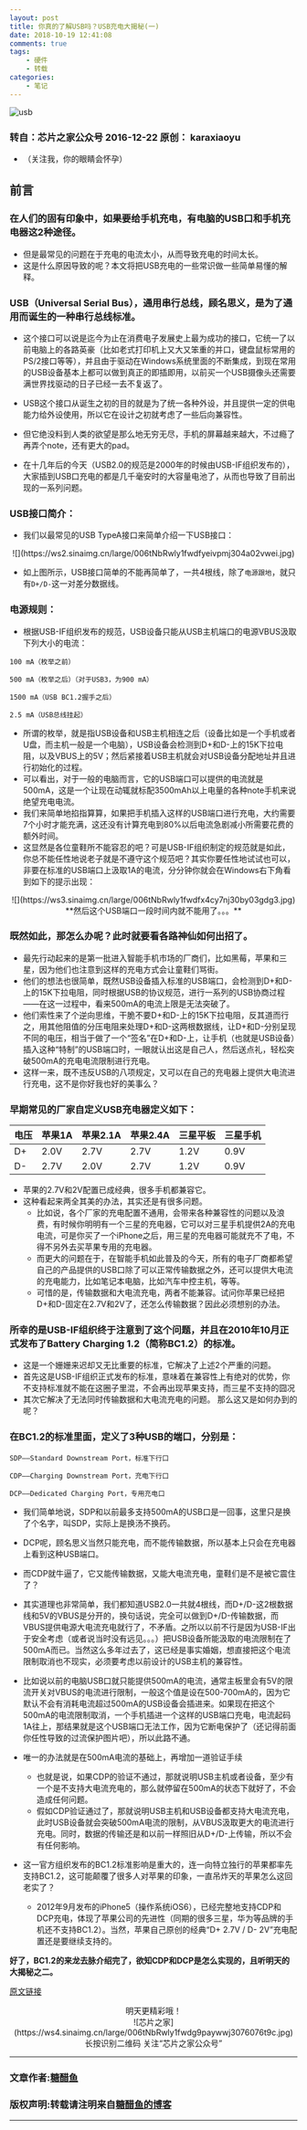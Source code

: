 ```yaml
---
layout: post
title: 你真的了解USB吗？USB充电大揭秘(一)
date: 2018-10-19 12:41:08
comments: true
tags:
    - 硬件
    - 转载
categories:
    - 笔记
---
```


![usb](https://ws3.sinaimg.cn/large/006tNbRwly1fwdft5gx50j30m80ciwfc.jpg)

### 转自：芯片之家公众号  2016-12-22 原创： karaxiaoyu
* （关注我，你的眼睛会怀孕）

<!-- more -->

## 前言

### 在人们的固有印象中，如果要给手机充电，有电脑的USB口和手机充电器这2种途径。
* 但是最常见的问题在于充电的电流太小，从而导致充电的时间太长。
* 这是什么原因导致的呢？本文将把USB充电的一些常识做一些简单易懂的解释。

### USB（Universal Serial Bus），通用串行总线，顾名思义，是为了通用而诞生的一种串行总线标准。
* 这个接口可以说是迄今为止在消费电子发展史上最为成功的接口，它统一了以前电脑上的各路英豪（比如老式打印机上又大又笨重的并口，键盘鼠标常用的PS/2接口等等），并且由于驱动在Windows系统里面的不断集成，到现在常用的USB设备基本上都可以做到真正的即插即用，以前买一个USB摄像头还需要满世界找驱动的日子已经一去不复返了。

* USB这个接口从诞生之初的目的就是为了统一各种外设，并且提供一定的供电能力给外设使用，所以它在设计之初就考虑了一些后向兼容性。
* 但它绝没料到人类的欲望是那么地无穷无尽，手机的屏幕越来越大，不过瘾了再弄个note，还有更大的pad。
* 在十几年后的今天（USB2.0的规范是2000年的时候由USB-IF组织发布的），大家插到USB口充电的都是几千毫安时的大容量电池了，从而也导致了目前出现的一系列问题。

### USB接口简介：
* 我们以最常见的USB TypeA接口来简单介绍一下USB接口：

<center> ![](https://ws2.sinaimg.cn/large/006tNbRwly1fwdfyeivpmj304a02vwei.jpg) </center>

* 如上图所示，USB接口简单的不能再简单了，一共4根线，除了`电源跟地`，就只有`D+/D-`这一对差分数据线。

### 电源规则：
* 根据USB-IF组织发布的规范，USB设备只能从USB主机端口的电源VBUS汲取下列大小的电流：

```
100 mA（枚举之前）

500 mA（枚举之后）（对于USB3，为900 mA）

1500 mA（USB BC1.2握手之后）

2.5 mA（USB总线挂起）
```

* 所谓的枚举，就是指USB设备和USB主机相连之后（设备比如是一个手机或者U盘，而主机一般是一个电脑），USB设备会检测到D+和D-上的15K下拉电阻，以及VBUS上的5V；然后紧接着USB主机就会对USB设备分配地址并且进行初始化的过程。
* 可以看出，对于一般的电脑而言，它的USB端口可以提供的电流就是500mA，这是一个让现在动辄就标配3500mAh以上电量的各种note手机来说绝望充电电流。
* 我们来简单地掐指算算，如果把手机插入这样的USB端口进行充电，大约需要7个小时才能充满，这还没有计算充电到80%以后电流急剧减小所需要花费的额外时间。
* 这显然是各位童鞋所不能容忍的吧？可是USB-IF组织制定的规范就是如此，你总不能任性地说老子就是不遵守这个规范吧？其实你要任性地试试也可以，非要在标准的USB端口上汲取1A的电流，分分钟你就会在Windows右下角看到如下的提示出现：

<center> 
![](https://ws3.sinaimg.cn/large/006tNbRwly1fwdfx4cy7nj30by03gdg3.jpg) 
</center>

<center> **然后这个USB端口一段时间内就不能用了。。。** </center>

### 既然如此，那怎么办呢？此时就要看各路神仙如何出招了。

* 最先行动起来的是第一批进入智能手机市场的厂商们，比如黑莓，苹果和三星，因为他们也注意到这样的充电方式会让童鞋们骂街。
* 他们的想法也很简单，既然USB设备插入标准的USB端口，会检测到D+和D-上的15K下拉电阻，同时根据USB的协议规范，进行一系列的USB协商过程——在这一过程中，看来500mA的电流上限是无法突破了。
* 他们索性来了个逆向思维，干脆不要D+和D-上的15K下拉电阻，反其道而行之，用其他阻值的分压电阻来处理D+和D-这两根数据线，让D+和D-分别呈现不同的电压，相当于做了一个“签名”在D+和D-上，让手机（也就是USB设备）插入这种“特制”的USB端口时，一眼就认出这是自己人，然后送点礼，轻松突破500mA的充电电流限制进行充电。
* 这样一来，既不违反USB的八项规定，又可以在自己的充电器上提供大电流进行充电，这不是你好我也好的美事么？

### 早期常见的厂家自定义USB充电器定义如下：

| 电压 | 苹果1A | 苹果2.1A | 苹果2.4A | 三星平板 | 三星手机 |
| ------ | ------ | ------ | ------ | ------ | ------ |
| D+ | 2.0V | 2.7V | 2.7V | 1.2V | 0.9V | 
| D- | 2.7V | 2.0V | 2.7V | 1.2V | 0.9V |

* 苹果的2.7V和2V配置已成经典，很多手机都兼容它。
* 这种看起来两全其美的办法，其实还是有很多问题。
    * 比如说，各个厂家的充电配置不通用，会带来各种兼容性的问题以及浪费，有时候你明明有一个三星的充电器，它可以对三星手机提供2A的充电电流，可是你买了一个iPhone之后，用三星的充电器可能就充不了电，不得不另外去买苹果专用的充电器。
    * 而更大的问题在于，在智能手机如此普及的今天，所有的电子厂商都希望自己的产品提供的USB口除了可以正常传输数据之外，还可以提供大电流的充电能力，比如笔记本电脑，比如汽车中控主机，等等。
    * 可惜的是，传输数据和大电流充电，两者不能兼容。试问你苹果已经把D+和D-固定在2.7V和2V了，还怎么传输数据？因此必须想别的办法。

### 所幸的是USB-IF组织终于注意到了这个问题，并且在2010年10月正式发布了Battery Charging 1.2（简称BC1.2）的标准。
* 这是一个姗姗来迟却又无比重要的标准，它解决了上述2个严重的问题。
* 首先这是USB-IF组织正式发布的标准，意味着在兼容性上有绝对的优势，你不支持标准就不能在这圈子里混，不会再出现苹果支持，而三星不支持的囧况
* 其次它解决了无法同时传输数据和大电流充电的问题。 那么这又是如何办到的呢？

### 在BC1.2的标准里面，定义了3种USB的端口，分别是：

```
SDP——Standard Downstream Port，标准下行口

CDP——Charging Downstream Port，充电下行口

DCP——Dedicated Charging Port，专用充电口
```

* 我们简单地说，SDP和以前最多支持500mA的USB口是一回事，这里只是换了个名字，叫SDP，实际上是换汤不换药。
* DCP呢，顾名思义当然只能充电，而不能传输数据，所以基本上只会在充电器上看到这种USB端口。
* 而CDP就牛逼了，它又能传输数据，又能大电流充电，童鞋们是不是被它震住了？

* 其实道理也非常简单，我们都知道USB2.0一共就4根线，而D+/D-这2根数据线和5V的VBUS是分开的，换句话说，完全可以做到D+/D-传输数据，而VBUS提供电源大电流充电就行了，不矛盾。之所以以前不行是因为USB-IF出于安全考虑（或者说当时没有远见。。。）把USB设备所能汲取的电流限制在了500mA而已。当然这么多年过去了，这已经是事实婚姻，想直接把这个电流限制取消也不现实，必须要考虑以前设计的USB主机的兼容性。
* 比如说以前的电脑USB口就只能提供500mA的电流，通常主板里会有5V的限流开关对VBUS的电流进行限制，一般这个值是设在500-700mA的，因为它默认不会有消耗电流超过500mA的USB设备会插进来。如果现在把这个500mA的电流限制取消，一个手机插进一个这样的USB端口充电，电流起码1A往上，那结果就是这个USB端口无法工作，因为它断电保护了（还记得前面你任性导致的过流保护图片吧），所以此路不通。
* 唯一的办法就是在500mA电流的基础上，再增加一道验证手续
    * 也就是说，如果CDP的验证不通过，那就说明USB主机或者设备，至少有一个是不支持大电流充电的，那么就停留在500mA的状态下就好了，不会造成任何问题。
    * 假如CDP验证通过了，那就说明USB主机和USB设备都支持大电流充电，此时USB设备就会突破500mA电流的限制，从VBUS汲取更大的电流进行充电。同时，数据的传输还是和以前一样照旧从D+/D-上传输，所以不会有任何影响。

* 这一官方组织发布的BC1.2标准影响是重大的，连一向特立独行的苹果都率先支持BC1.2，这可能颠覆了很多人对苹果的印象，一直吊炸天的苹果怎么这回老实了？
    * 2012年9月发布的iPhone5（操作系统iOS6），已经完整地支持CDP和DCP充电，体现了苹果公司的先进性（同期的很多三星，华为等品牌的手机还不支持BC1.2）。当然，苹果自己原创的经典“D+ 2.7V / D- 2V”充电配置还是要继续支持的。

**好了，BC1.2的来龙去脉介绍完了，欲知CDP和DCP是怎么实现的，且听明天的大揭秘之二。**

[原文链接](https://mp.weixin.qq.com/s/SfCIM486yWJ1I-uowvVfOQ?)

<center> 明天更精彩哦！ </center>

<center> ![芯片之家](https://ws4.sinaimg.cn/large/006tNbRwly1fwdg9paywwj3076076t9c.jpg) </center>

<center> 长按识别二维码
关注“芯片之家公众号” </center>


---
### 文章作者:[糖醋鱼](http://zzutcy.top)

### 版权声明:转载请注明来自[糖醋鱼的博客](http://zzutcy.top)
---